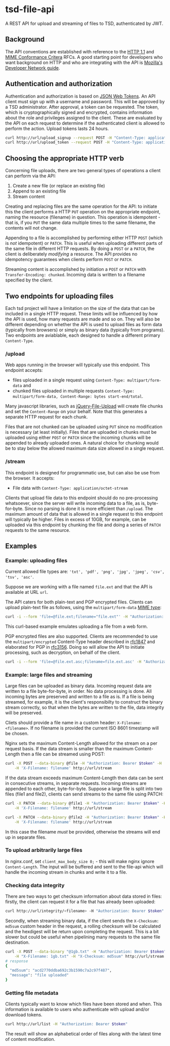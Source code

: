 
# tsd-file-api

A REST API for upload and streaming of files to TSD, authenticated by JWT.

## Background

The API conventions are established with reference to the [HTTP 1.1](https://tools.ietf.org/html/rfc7230) and [MIME Conformance Critera](https://tools.ietf.org/html/rfc2045) RFCs. A good starting point for developers who want background on HTTP and who are integrating with the API is [Mozilla's Developer Network guide](https://developer.mozilla.org/en-US/docs/Web/HTTP).

## Authentication and authorization

Authentication and authorization is based on [JSON Web Tokens](https://jwt.io/). An API client must sign up with a username and password. This will be approved by a TSD administrator. After approval, a token can be requested. The token, which is cryptographically signed and encrypted, contains information about the role and privileges assigned to the client. These are evaluated by the API on each request to determine if the authenticated client is allowed to perform the action. Upload tokens lasts 24 hours.

```bash
curl http://url/upload_signup --request POST -H "Content-Type: application/json" --data '{ "email": "your.email@whatever.com", "pass": "your-password"  }'
curl http://url/upload_token --request POST -H "Content-Type: application/json" --data '{ "email": "your.email@whatever.com", "pass": "your-password"  }'
```

## Choosing the appropriate HTTP verb

Concerning file uploads, there are two general types of operations a client can perform via the API:

1. Create a new file (or replace an existing file)
2. Append to an existing file
3. Stream content

Creating and replacing files are the same operation for the API: to initiate this the client performs a HTTP `PUT` operation on the appropriate endpoint, naming the resource (filename) in question. This operation is idempotent - that is, if you `PUT` the same data multiple times to the same filename, the contents will not change.

Appending to a file is accomplished by performing either HTTP `POST` (which is _not_ idempotent) or `PATCH`. This is useful when uploading different parts of the same file in different HTTP requests. By doing a `POST` or a `PATCH`, the client is deliberately _modifying_ a resource. The API provides no idempotency guarantees when clients perform `POST` or `PATCH`.

Streaming content is accomplished by initiation a `POST` or `PATCH` with `Transfer-Encoding: chunked`. Incoming data is written to a filename specified by the client.

## Two endpoints for uploading files

Each tsd project will have a limitation on the size of the data that can be included in a single HTTP request. These limits will be influenced by how the API is used, how many requests are made and so on. They will also be different depending on whether the API is used to upload files as form data (typically from browsers) or simply as binary data (typically from programs). Two endpoints are aviablable, each designed to handle a different primary `Content-Type`.

### /upload

Web apps running in the browser will typically use this endpoint. This endpoint accepts:

* files uploaded in a single request using `Content-Type: multipart/form-data` and
* chunked files uploaded in multiple requests `Content-Type: multipart/form-data, Content-Range: bytes start-end/total`.

Many javascript libraries, such as [jQuery-File-Upload](https://github.com/blueimp/jQuery-File-Upload/wiki/Options) will create file chunks and set the `Content-Range` on your behalf. Note that this generates a separate HTTP request for each chunk.

Files that are not chunked can be uploaded using `PUT` since no modification is necessary (at least initially). Files that are uploaded in chunks must be uploaded using either `POST` or `PATCH` since the incoming chunks will be appended to already uploaded ones. A natural choice for chunking would be to stay below the allowed maximum data size allowed in a single request.

### /stream

This endpoint is designed for programmatic use, but can also be use from the browser. It accepts:

* File data with `Content-Type: application/octet-stream`

Clients that upload file data to this endpoint should do no pre-processing whatsoever, since the server will write incoming data to a file, as is, byte-for-byte. Since no parsing is done it is more efficient than `/upload`. The maximum amount of data that is allowed in a single request to this endpoint will typically be higher. Files in excess of 10GB, for example, can be uploaded via this endpoint by chunking the file and doing a series of `PATCH` requests to the same resource.

## Examples

### Example: uploading files

Current allowed file types are: `'txt', 'pdf', 'png', 'jpg', 'jpeg', 'csv', 'tsv', 'asc'`.

Suppose we are working with a file named `file.ext` and that the API is available at URL `url`.



The API caters for both plain-text and PGP encrypted files. Clients can upload plain-text file as follows, using the `multipart/form-data` [MIME type](https://tools.ietf.org/html/rfc1341):

```bash
curl -i --form 'file=@file.ext;filename="file.ext"' -H "Authorization: Bearer $token" -H "Content-Type: multipart/form-data" http://url/upload
```

This curl-based example emulates uploading a file from a web form.

PGP encrypted files are also supported. Clients are recommended to use the `multipart/encrypted` Content-Type header described in [rfc1847](https://tools.ietf.org/html/rfc1847) and elaborated for PGP in [rfc3156](https://tools.ietf.org/html/rfc3156). Doing so will allow the API to initiate processing, such as decryption, on behalf of the client.

```bash
curl -i --form 'file=@file.ext.asc;filename=file.ext.asc' -H "Authorization: Bearer $token" -H 'Content-Type: multipart/encrypted; protocol="application/pgp-encrypted"' http://url/upload
```

### Example: large files and streaming

Large files can be uploaded as binary data. Incoming request data are written to a file byte-for-byte, in order. No data processing is done. All incoming bytes are preserved and written to a file as is. If a file is being streamed, for example, it is the client's responsibilty to construct the binary stream correctly, so that when the bytes are written to the file, data integrity will be preserved.

Cliets should provide a file name in a custom header: `X-Filename: <filename>`. If no filename is provided the current ISO 8601 timestamp will be chosen.

Nginx sets the maximum Content-Length allowed for the stream on a per request basis. If the data stream is smaller than the maximum Content-Length then a file can be streamed using POST:

``` bash
curl -X POST --data-binary @file -H "Authorization: Bearer $token" -H 'Content-Type: application/octet-stream' \
    -H 'X-Filename: filename' http://url/stream
```

If the data stream exceeds maximum Content-Length then data can be sent in consecutive streams, in separate requests. Incoming streams are appended to each other, byte-for-byte. Suppose a large file is split into two files (file1 and file2), clients can send streams to the same file using PATCH:

```bash
curl -X PATCH --data-binary @file1 -H "Authorization: Bearer $token" -H 'Content-Type: application/octet-stream' \
    -H 'X-Filename: filename' http://url/stream

curl -X PATCH --data-binary @file2 -H "Authorization: Bearer $token" -H 'Content-Type: application/octet-stream' \
    -H 'X-Filename: filename' http://url/stream
```

In this case the filename _must_ be provided, otherwise the streams will end up in separate files.

### To upload arbitrarily large files

In nginx.conf, set `client_max_body_size 0;` - this will make nginx ignore `Content-Length`. The input will be buffered and sent to the file-api which will handle the incoming stream in chunks and write it to a file.

### Checking data integrity

There are two ways to get checksum information about data stored in files: firstly, the client can request it for a file that has already been uploaded:

```bash
curl http://url/integrity/<filename> -H "Authorization: Bearer $token"
```

Secondly, when streaming binary data, if the client sends the `X-Checksum: md5sum` custom header in the request, a rolling checksum will be calculated and the hexdigest will be return upon completing the request. This is a bit slower but could be useful when pipelining many requests to the same file destination.

```bash
curl -X POST --data-binary "@1gb.txt" -H "Authorization: Bearer $token"  -H "Content-Type: application/octet-stream" \
    -H "X-Filename: 1gb.txt" -H "X-Checksum: md5sum" http://url/stream
# response
{
  "md5sum": "acd2770ddba692c3b1590c7a2c97f487",
  "message": "file uploaded"
}
```

### Getting file metadata

Clients typically want to know which files have been stored and when. This information is available to users who authenticate with upload and/or download tokens.

```bash
curl http://url/list -H "Authorization: Bearer $token"
```

The result will show an alphabetical order of files along with the latest time of content modification.

